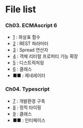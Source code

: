 # File list

### Ch03. ECMAscript 6
* [1](https://github.com/TaekGeunLee/study_frontEnd/tree/master/B3/1) : 화살표 함수
* [2](https://github.com/TaekGeunLee/study_frontEnd/tree/master/B3/2) : REST 파라미터
* [3](https://github.com/TaekGeunLee/study_frontEnd/tree/master/B3/3) : Spread 연산자
* [4](https://github.com/TaekGeunLee/study_frontEnd/tree/master/B3/4) : 객체 리터럴 프로퍼티 기능 확장
* [5](https://github.com/TaekGeunLee/study_frontEnd/tree/master/B3/5) : 디스트럭처링
* [6](https://github.com/TaekGeunLee/study_frontEnd/tree/master/B3/6) : 클래스
* ■■ : 제네레이터

### Ch04. Typescript
* [7](https://github.com/TaekGeunLee/study_frontEnd/tree/master/B3/7) : 개발환경 구축
* [8](https://github.com/TaekGeunLee/study_frontEnd/tree/master/B3/8) : 정적 타이핑
* [9](https://github.com/TaekGeunLee/study_frontEnd/tree/master/B3/9) : 클래스
* ■■ : 인터페이스
